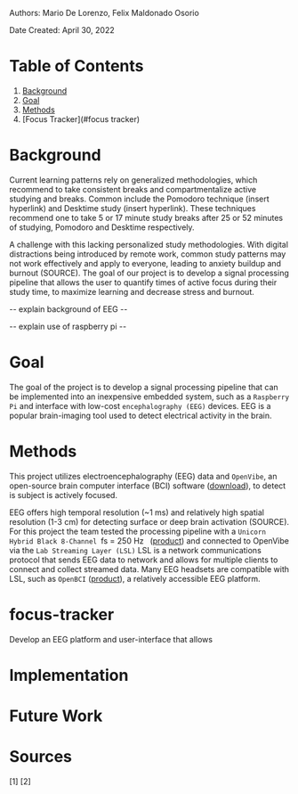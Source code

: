 Authors: Mario De Lorenzo, Felix Maldonado Osorio

Date Created: April 30, 2022


# Table of Contents
1. [Background](#Background)
2. [Goal](#Goal)
3. [Methods](#Methods)
4. [Focus Tracker](#focus tracker)

# Background 

Current learning patterns rely on generalized methodologies, which recommend to take consistent breaks and compartmentalize active studying and breaks. 
Common include the Pomodoro technique (insert hyperlink) and Desktime study (insert hyperlink). These techniques recommend one to take 5 or 17 minute 
study breaks after 25 or 52 minutes of studying, Pomodoro and Desktime respectively. 

A challenge with this lacking personalized study methodologies. With digital distractions being introduced by remote work, common study patterns may not 
work effectively and apply to everyone, leading to anxiety buildup and burnout (SOURCE). The goal of our project is to develop a signal processing pipeline 
that allows the user to quantify times of active focus during their study time, to maximize learning and decrease stress and burnout. 

-- explain background of EEG -- 

-- explain use of raspberry pi -- 

# Goal
The goal of the project is to develop a signal processing pipeline that can be implemented into an inexpensive embedded system, such as a 
```Raspberry Pi``` and interface with low-cost ```encephalography (EEG)``` devices. EEG is a popular brain-imaging tool used to detect electrical activity in the brain.

# Methods
This project utilizes electroencephalography (EEG) data and ```OpenVibe```, an open-source brain computer interface (BCI) software ([download](http://openvibe.inria.fr/downloads/)), to detect is subject is actively focused. 

EEG offers high temporal resolution (~1 ms) and relatively high spatial resolution (1-3 cm) for detecting surface or deep brain activation (SOURCE). 
For this project the team tested the processing pipeline with a ```Unicorn Hybrid Black 8-Channel ```fs = 250 Hz``` ``` ([product](https://www.unicorn-bi.com/?gclid=Cj0KCQjwvLOTBhCJARIsACVldV1YNGgvgl_TGRFygCgsKmpA0AnJjArZZoUj_heLh7hWoNSNNysdkY8aAhaFEALw_wcB)) and connected to OpenVibe via the ```Lab Streaming Layer (LSL)``` LSL is a network communications protocol that sends EEG data to network and allows for multiple clients to connect and collect streamed data. Many EEG headsets are compatible with LSL, such as ```OpenBCI``` ([product](https://shop.openbci.com/collections/frontpage)), a relatively accessible EEG platform.


# focus-tracker
Develop an EEG platform and user-interface that allows 

# Implementation
# Future Work
# Sources
[1]
[2] 

